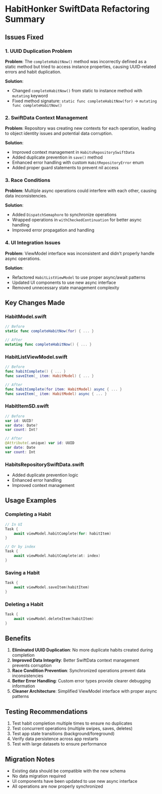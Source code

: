 # HabitHonker SwiftData Refactoring Summary

## Issues Fixed

### 1. UUID Duplication Problem
**Problem**: The `completeHabitNow()` method was incorrectly defined as a static method but tried to access instance properties, causing UUID-related errors and habit duplication.

**Solution**: 
- Changed `completeHabitNow()` from static to instance method with `mutating` keyword
- Fixed method signature: `static func completeHabitNow(for)` → `mutating func completeHabitNow()`

### 2. SwiftData Context Management
**Problem**: Repository was creating new contexts for each operation, leading to object identity issues and potential data corruption.

**Solution**:
- Improved context management in `HabitsRepositorySwiftData`
- Added duplicate prevention in `save()` method
- Enhanced error handling with custom `HabitRepositoryError` enum
- Added proper guard statements to prevent nil access

### 3. Race Conditions
**Problem**: Multiple async operations could interfere with each other, causing data inconsistencies.

**Solution**:
- Added `DispatchSemaphore` to synchronize operations
- Wrapped operations in `withCheckedContinuation` for better async handling
- Improved error propagation and handling

### 4. UI Integration Issues
**Problem**: ViewModel interface was inconsistent and didn't properly handle async operations.

**Solution**:
- Refactored `HabitListViewModel` to use proper async/await patterns
- Updated UI components to use new async interface
- Removed unnecessary state management complexity

## Key Changes Made

### HabitModel.swift
```swift
// Before
static func completeHabitNow(for) { ... }

// After  
mutating func completeHabitNow() { ... }
```

### HabitListViewModel.swift
```swift
// Before
func habitComplete() { ... }
func saveItem(_ item: HabitModel) { ... }

// After
func habitComplete(for item: HabitModel) async { ... }
func saveItem(_ item: HabitModel) async { ... }
```

### HabitItemSD.swift
```swift
// Before
var id: UUID?
var date: Date?
var count: Int?

// After
@Attribute(.unique) var id: UUID
var date: Date
var count: Int
```

### HabitsRepositorySwiftData.swift
- Added duplicate prevention logic
- Enhanced error handling
- Improved context management

## Usage Examples

### Completing a Habit
```swift
// In UI
Task {
    await viewModel.habitComplete(for: habitItem)
}

// Or by index
Task {
    await viewModel.habitComplete(at: index)
}
```

### Saving a Habit
```swift
Task {
    await viewModel.saveItem(habitItem)
}
```

### Deleting a Habit
```swift
Task {
    await viewModel.deleteItem(habitItem)
}
```

## Benefits

1. **Eliminated UUID Duplication**: No more duplicate habits created during completion
2. **Improved Data Integrity**: Better SwiftData context management prevents corruption
3. **Race Condition Prevention**: Synchronized operations prevent data inconsistencies
4. **Better Error Handling**: Custom error types provide clearer debugging information
5. **Cleaner Architecture**: Simplified ViewModel interface with proper async patterns

## Testing Recommendations

1. Test habit completion multiple times to ensure no duplicates
2. Test concurrent operations (multiple swipes, saves, deletes)
3. Test app state transitions (background/foreground)
4. Verify data persistence across app restarts
5. Test with large datasets to ensure performance

## Migration Notes

- Existing data should be compatible with the new schema
- No data migration required
- UI components have been updated to use new async interface
- All operations are now properly synchronized


